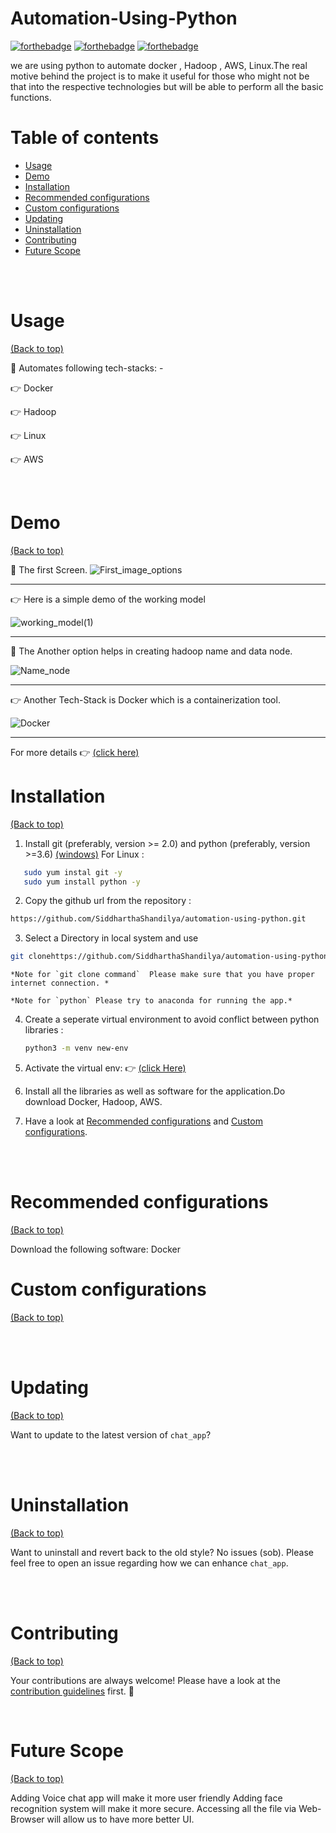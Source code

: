 <!--

# note: the following code will work only on linux operating system (eg : rhel 8) 
Language used : python3

# automation-using-python
we are using python to automate docker , Hadoop , AWS, Linux
the real motive behind the project is to makeit useful for those who might no be that into the respective technologies but will be able to perform all the basic functions



# Docker_automation.py
for automating docker

# Hadoop_Automation.py
for automating hadoop

# Linux_Automation.py
for performing basic linux function

# voice_recognition.py
for using voice to perform the various tasks

-->


# Automation-Using-Python


[![forthebadge](https://forthebadge.com/images/badges/built-by-developers.svg)](http://forthebadge.com)   [![forthebadge](https://forthebadge.com/images/badges/made-with-python.svg)](http://forthebadge.com)      [![forthebadge](https://forthebadge.com/images/badges/60-percent-of-the-time-works-every-time.svg)](https://forthebadge.com)



we are using python to automate docker , Hadoop , AWS, Linux.The real motive behind the project is to make it useful for those who might not be that into the respective technologies but will be able to perform all the basic functions.




# Table of contents

- [Usage](#usage)
- [Demo](#demo)
- [Installation](#installation)
- [Recommended configurations](#recommended-configurations)
- [Custom configurations](#custom-configurations)
- [Updating](#updating)
- [Uninstallation](#uninstallation)
- [Contributing](#contributing)
- [Future Scope](#future-scope)

</br></br>

# Usage

[(Back to top)](#table-of-contents)

📌 Automates following tech-stacks: -  

👉 Docker

👉 Hadoop

👉 Linux

👉 AWS


</br>

# Demo
[(Back to top)](#table-of-contents)

📌 The first Screen.
![First_image_options](https://media-exp1.licdn.com/dms/image/C4D12AQHWNyU-nS04-g/article-inline_image-shrink_1000_1488/0/1604856609369?e=1637193600&v=beta&t=Rf-2c5Pa36J7Z0eQoRtfLUE6Ds938RLdFMx0YQlS7W4)

_______________________________________________________________________________________________________

👉 Here is a simple demo of the working model


![working_model(1)](https://media-exp1.licdn.com/dms/image/C4D12AQHnbB2PcadzDQ/article-inline_image-shrink_1000_1488/0/1604857503634?e=1637193600&v=beta&t=H_FGCjY-HSC7eI-cJnAZLBOIJ6xuefF99T9oPJyHWC0)

_______________________________________________________________________________________________________

📌 The Another option helps in creating hadoop name and data node.

![Name_node](https://media-exp1.licdn.com/dms/image/C4D12AQF5LAp6Nz00KQ/article-inline_image-shrink_1000_1488/0/1604857833063?e=1637193600&v=beta&t=NXIJEI1_umpTJ25l11k8R09xkpaCA8KhEFGKjVB4Xt8)

_______________________________________________________________________________________________________


👉 Another Tech-Stack is Docker which is a containerization tool.

![Docker](https://media-exp1.licdn.com/dms/image/C4D12AQHVIzfGXBncNQ/article-inline_image-shrink_1000_1488/0/1604860605866?e=1637193600&v=beta&t=NfqQ2hyGs8rWJSMn8tuC3ueHSwCjoZpttPgq22T94hA)
_______________________________________________________________________________________________________

For more details 👉 [(click here)](http://confusedprogrammer.unaux.com/2021/09/14/automation-using-python/)




# Installation


[(Back to top)](#table-of-contents)

1. Install git (preferably, version >= 2.0) and python (preferably, version >=3.6)
 [(windows)](https://www.maketecheasier.com/install-git-bash-on-windows/)
 For Linux :
 ```bash
    sudo yum instal git -y
    sudo yum install python -y
 ```
 
2. Copy the github url from the repository : 

 ```bash
 https://github.com/SiddharthaShandilya/automation-using-python.git
 ```

3. Select a Directory in local system and use 

  ```bash 
  git clonehttps://github.com/SiddharthaShandilya/automation-using-python.git           
  ```

    *Note for `git clone command`  Please make sure that you have proper internet connection. *

    *Note for `python` Please try to anaconda for running the app.*  

4. Create a seperate virtual environment to avoid conflict between python libraries :
    ```bash
    python3 -m venv new-env 
    ```

5. Activate the virtual env: 👉 [(click Here)](https://www.programshelp.com/help/python/activate_virtual_environment_python_windows_10.html)
6. Install all the libraries as well as software for the application.Do download Docker, Hadoop, AWS.

6. Have a look at [Recommended configurations](#recommended-configurations) and [Custom configurations](#custom-configurations).


</br></br>


# Recommended configurations

[(Back to top)](#table-of-contents)

Download the following software: Docker
<!--

1. To add some short command (say, `lc`) with some flag options (say, `-l`, `-A`, `--sd`) by default, add this to your shell configuration file (`~/.bashrc`, `~/.zshrc`, etc.) :
    ```sh
    alias lc='colorls -lA --sd'
    ```

2. For changing the icon(s) to other unicode icons of choice (select icons from [here](https://nerdfonts.com/)), change the YAML files in a text editor of your choice (say, `subl`)

    ```sh
    subl $(dirname $(gem which colorls))/yaml
    ```

</br></br>
-->

# Custom configurations

[(Back to top)](#table-of-contents)

<!--
You can overwrite the existing icons and colors mapping by copying the yaml files from `$(dirname $(gem which colorls))/yaml` into `~/.config/colorls`, and changing them.

- To overwrite color mapping :

  Please have a look at the [list of supported color names](https://github.com/sickill/rainbow#color-list). You may also use a color hex code as long as it is quoted within the YAML file and prefaced with a `#` symbol.

  Let's say that you're using the dark color scheme and would like to change the color of untracked file (`??`) in the `--git-status` flag to yellow. Copy the defaut `dark_colors.yaml` and change it.

  ```sh
  cp $(dirname $(gem which colorls))/yaml/dark_colors.yaml ~/.config/colorls/dark_colors.yaml
  ```

  In the `~/.config/colorls/dark_colors.yaml` file, change the color set for `untracked` from `darkorange` to `yellow`, and save the change.

  ```
  untracked: yellow
  ```

  Or, using hex color codes:

  ```
  untracked: '#FFFF00'
  ```

- To overwrite icon mapping :

  Please have a look at the [list of supported icons](https://nerdfonts.com/). Let's say you want to add an icon for swift files. Copy the default `files.yaml` and change it.

  ```sh
  cp $(dirname $(gem which colorls))/yaml/files.yaml ~/.config/colorls/files.yaml`
  ```

  In the `~/.config/colorls/files.yaml` file, add a new icon / change an existing icon, and save the change.


  ```
  swift: "\uF179"
  ```

- User contributed alias configurations :

  - [@rjhilgefort](https://gist.github.com/rjhilgefort/51ea47dd91bcd90cd6d9b3b199188c16)

-->
</br></br>

# Updating

[(Back to top)](#table-of-contents)

Want to update to the latest version of `chat_app`?

<!--
```sh
gem update colorls
```
-->


</br></br>

# Uninstallation

[(Back to top)](#table-of-contents)

Want to uninstall and revert back to the old style? No issues (sob). Please feel free to open an issue regarding how we can enhance `chat_app`.

<!--
```sh
rmdir ./automation-using-python
```
-->

</br></br>

# Contributing

[(Back to top)](#table-of-contents)

Your contributions are always welcome! Please have a look at the [contribution guidelines](CONTRIBUTING.md) first. :tada:


</br>

# Future Scope
[(Back to top)](#table-of-contents)

Adding Voice chat app will make it more user friendly
Adding face recognition system will make it more secure.
Accessing all the file via Web-Browser will allow us to have more better UI.





